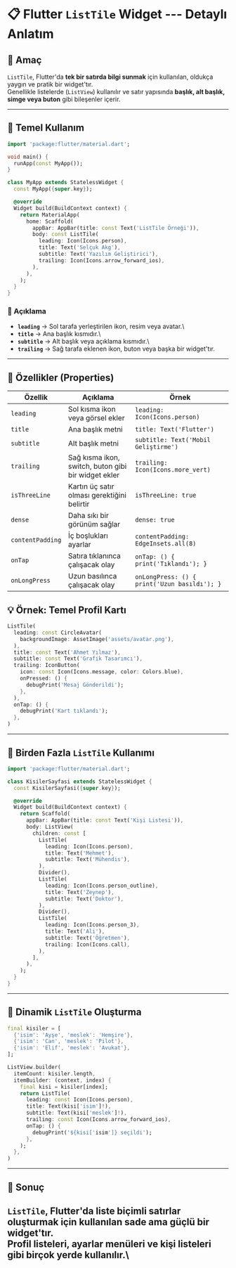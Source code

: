 # 📋 Flutter `ListTile` Widget --- Detaylı Anlatım

## 🎯 Amaç

`ListTile`, Flutter'da **tek bir satırda bilgi sunmak** için kullanılan,
oldukça yaygın ve pratik bir widget'tır.\
Genellikle listelerde (`ListView`) kullanılır ve satır yapısında
**başlık, alt başlık, simge veya buton** gibi bileşenler içerir.

------------------------------------------------------------------------

## 🧱 Temel Kullanım

``` dart
import 'package:flutter/material.dart';

void main() {
  runApp(const MyApp());
}

class MyApp extends StatelessWidget {
  const MyApp({super.key});

  @override
  Widget build(BuildContext context) {
    return MaterialApp(
      home: Scaffold(
        appBar: AppBar(title: const Text('ListTile Örneği')),
        body: const ListTile(
          leading: Icon(Icons.person),
          title: Text('Selçuk Akg'),
          subtitle: Text('Yazılım Geliştirici'),
          trailing: Icon(Icons.arrow_forward_ios),
        ),
      ),
    );
  }
}
```

### 🧩 Açıklama

-   **`leading`** → Sol tarafa yerleştirilen ikon, resim veya avatar.\
-   **`title`** → Ana başlık kısmıdır.\
-   **`subtitle`** → Alt başlık veya açıklama kısmıdır.\
-   **`trailing`** → Sağ tarafa eklenen ikon, buton veya başka bir
    widget'tır.

------------------------------------------------------------------------

## 🧱 Özellikler (Properties)

| Özellik          | Açıklama                                            | Örnek                                        |
| ---------------- | --------------------------------------------------- | -------------------------------------------- |
| `leading`        | Sol kısma ikon veya görsel ekler                    | `leading: Icon(Icons.person)`                |
| `title`          | Ana başlık metni                                    | `title: Text('Flutter')`                     |
| `subtitle`       | Alt başlık metni                                    | `subtitle: Text('Mobil Geliştirme')`         |
| `trailing`       | Sağ kısma ikon, switch, buton gibi bir widget ekler | `trailing: Icon(Icons.more_vert)`            |
| `isThreeLine`    | Kartın üç satır olması gerektiğini belirtir         | `isThreeLine: true`                          |
| `dense`          | Daha sıkı bir görünüm sağlar                        | `dense: true`                                |
| `contentPadding` | İç boşlukları ayarlar                               | `contentPadding: EdgeInsets.all(8)`          |
| `onTap`          | Satıra tıklanınca çalışacak olay                    | `onTap: () { print('Tıklandı'); }`           |
| `onLongPress`    | Uzun basılınca çalışacak olay                       | `onLongPress: () { print('Uzun basıldı'); }` |


## 💡 Örnek: Temel Profil Kartı

``` dart
ListTile(
  leading: const CircleAvatar(
    backgroundImage: AssetImage('assets/avatar.png'),
  ),
  title: const Text('Ahmet Yılmaz'),
  subtitle: const Text('Grafik Tasarımcı'),
  trailing: IconButton(
    icon: const Icon(Icons.message, color: Colors.blue),
    onPressed: () {
      debugPrint('Mesaj Gönderildi');
    },
  ),
  onTap: () {
    debugPrint('Kart tıklandı');
  },
)
```

------------------------------------------------------------------------

## 🧩 Birden Fazla `ListTile` Kullanımı

``` dart
import 'package:flutter/material.dart';

class KisilerSayfasi extends StatelessWidget {
  const KisilerSayfasi({super.key});

  @override
  Widget build(BuildContext context) {
    return Scaffold(
      appBar: AppBar(title: const Text('Kişi Listesi')),
      body: ListView(
        children: const [
          ListTile(
            leading: Icon(Icons.person),
            title: Text('Mehmet'),
            subtitle: Text('Mühendis'),
          ),
          Divider(),
          ListTile(
            leading: Icon(Icons.person_outline),
            title: Text('Zeynep'),
            subtitle: Text('Doktor'),
          ),
          Divider(),
          ListTile(
            leading: Icon(Icons.person_3),
            title: Text('Ali'),
            subtitle: Text('Öğretmen'),
            trailing: Icon(Icons.call),
          ),
        ],
      ),
    );
  }
}
```

------------------------------------------------------------------------

## 🧩 Dinamik `ListTile` Oluşturma

``` dart
final kisiler = [
  {'isim': 'Ayşe', 'meslek': 'Hemşire'},
  {'isim': 'Can', 'meslek': 'Pilot'},
  {'isim': 'Elif', 'meslek': 'Avukat'},
];

ListView.builder(
  itemCount: kisiler.length,
  itemBuilder: (context, index) {
    final kisi = kisiler[index];
    return ListTile(
      leading: const Icon(Icons.person),
      title: Text(kisi['isim']!),
      subtitle: Text(kisi['meslek']!),
      trailing: const Icon(Icons.arrow_forward_ios),
      onTap: () {
        debugPrint('${kisi['isim']} seçildi');
      },
    );
  },
)
```

------------------------------------------------------------------------

## 🚀 Sonuç

`ListTile`, Flutter'da **liste biçimli satırlar** oluşturmak için
kullanılan sade ama güçlü bir widget'tır.\
**Profil listeleri, ayarlar menüleri ve kişi listeleri** gibi birçok
yerde kullanılır.\
---
